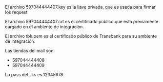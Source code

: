 El archivo 597044444407.key es la llave privada, que es usada para firmar los request

El archivo 597044444407.crt es el certificado público que esta previamente cargado en el ambiente de integración.

El archivo tbk.pem es el certificado público de Transbank para su ambiente de integración.

Las tiendas del mall son:
- 597044444408
- 597044444409

La pass del .jks es 12345678